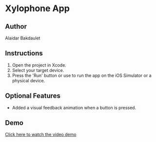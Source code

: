 # Xylophone App

## Author
Alaidar Bakdaulet

## Instructions
1. Open the project in Xcode.
2. Select your target device.
3. Press the 'Run' button or use  to run the app on the iOS Simulator or a physical device.

## Optional Features
- Added a visual feedback animation when a button is pressed.

## Demo

[Click here to watch the video demo](https://github.com/ALLETttttt/KBTU_IOS_Dev/blob/main/Assignment5/Simulator%20Screen%20Recording%20-%20iPhone%2015%20Pro%20-%202024-10-21%20at%2016.39.48.mp4)

